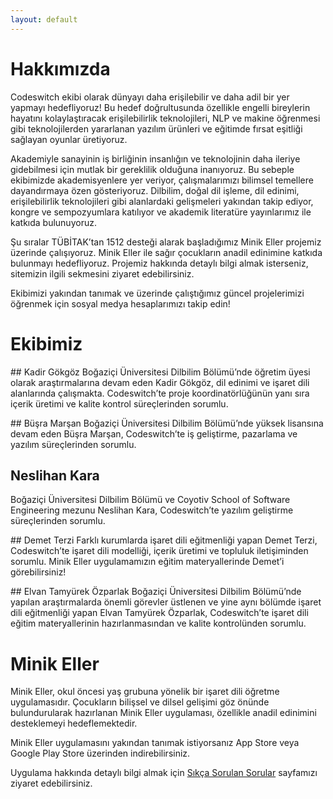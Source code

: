 ```yaml
---
layout: default
---
```


# Hakkımızda
Codeswitch ekibi olarak dünyayı daha erişilebilir ve daha adil bir yer yapmayı hedefliyoruz! Bu hedef doğrultusunda özellikle engelli bireylerin hayatını kolaylaştıracak erişilebilirlik teknolojileri, NLP ve makine öğrenmesi gibi teknolojilerden yararlanan yazılım ürünleri ve eğitimde fırsat eşitliği sağlayan oyunlar üretiyoruz.

Akademiyle sanayinin iş birliğinin insanlığın ve teknolojinin daha ileriye gidebilmesi için mutlak bir gereklilik olduğuna inanıyoruz. Bu sebeple ekibimizde akademisyenlere yer veriyor, çalışmalarımızı bilimsel temellere dayandırmaya özen gösteriyoruz. Dilbilim, doğal dil işleme, dil edinimi, erişilebilirlik teknolojileri gibi alanlardaki gelişmeleri yakından takip ediyor, kongre ve sempozyumlara katılıyor ve akademik literatüre yayınlarımız ile katkıda bulunuyoruz.

Şu sıralar TÜBİTAK’tan 1512 desteği alarak başladığımız Minik Eller projemiz üzerinde çalışıyoruz. Minik Eller ile sağır çocukların anadil edinimine katkıda bulunmayı hedefliyoruz. Projemiz hakkında detaylı bilgi almak isterseniz, sitemizin ilgili sekmesini ziyaret edebilirsiniz.

Ekibimizi yakından tanımak ve üzerinde çalıştığımız güncel projelerimizi öğrenmek için sosyal medya hesaplarımızı takip edin!

# Ekibimiz
## Kadir Gökgöz
Boğaziçi Üniversitesi Dilbilim Bölümü’nde öğretim üyesi olarak araştırmalarına devam eden Kadir Gökgöz, dil edinimi ve işaret dili alanlarında çalışmakta. Codeswitch’te proje koordinatörlüğünün yanı sıra içerik üretimi ve kalite kontrol süreçlerinden sorumlu.

## Büşra Marşan
Boğaziçi Üniversitesi Dilbilim Bölümü’nde yüksek lisansına devam eden Büşra Marşan, Codeswitch’te iş geliştirme, pazarlama ve yazılım süreçlerinden sorumlu. 

## Neslihan Kara
Boğaziçi Üniversitesi Dilbilim Bölümü ve Coyotiv School of Software Engineering mezunu Neslihan Kara, Codeswitch’te yazılım geliştirme süreçlerinden sorumlu.

## Demet Terzi
Farklı kurumlarda işaret dili eğitmenliği yapan Demet Terzi, Codeswitch’te işaret dili modelliği, içerik üretimi ve topluluk iletişiminden sorumlu. Minik Eller uygulamamızın eğitim materyallerinde Demet’i görebilirsiniz! 

## Elvan Tamyürek Özparlak
Boğaziçi Üniversitesi Dilbilim Bölümü’nde yapılan araştırmalarda önemli görevler üstlenen ve yine aynı bölümde işaret dili eğitmenliği yapan Elvan Tamyürek Özparlak, Codeswitch’te işaret dili eğitim materyallerinin hazırlanmasından ve kalite kontrolünden sorumlu.



# Minik Eller
Minik Eller, okul öncesi yaş grubuna yönelik bir işaret dili öğretme uygulamasıdır. Çocukların bilişsel ve dilsel gelişimi göz önünde bulundurularak hazırlanan Minik Eller uygulaması, özellikle anadil edinimini desteklemeyi hedeflemektedir.

Minik Eller uygulamasını yakından tanımak istiyorsanız App Store veya Google Play Store üzerinden indirebilirsiniz.

Uygulama hakkında detaylı bilgi almak için [Sıkça Sorulan Sorular](./faq.md) sayfamızı ziyaret edebilirsiniz.

